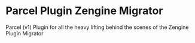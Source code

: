 # Parcel Plugin Zengine Migrator

Parcel (v1) Plugin for all the heavy lifting behind the scenes of the Zengine Plugin Migrator
